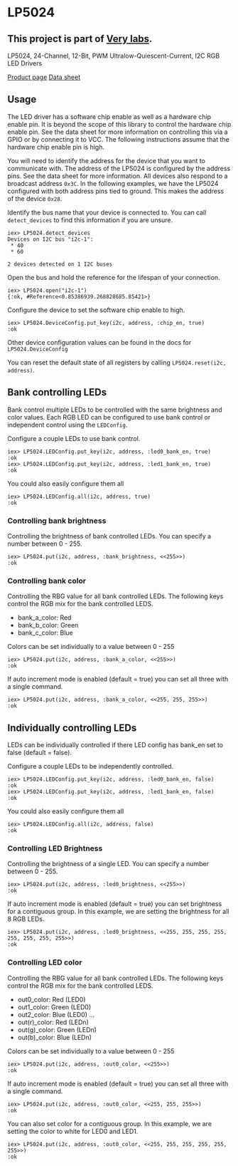 # LP5024

This project is part of [Very labs](https://github.com/verypossible-labs/docs/blob/master/README.md).
---

LP5024, 24-Channel, 12-Bit, PWM Ultralow-Quiescent-Current, I2C RGB LED Drivers

[Product page](https://www.ti.com/product/LP5024)
[Data sheet](https://www.ti.com/lit/gpn/lp5024)

## Usage

The LED driver has a software chip enable as well as a hardware chip enable pin.
It is beyond the scope of this library to control the hardware chip enable pin.
See the data sheet for more information on controlling this via a GPIO or by
connecting it to VCC. The following instructions assume that the hardware chip
enable pin is high.

You will need to identify the address for the device that you want to communicate
with. The address of the LP5024 is configured by the address pins. See the data
sheet for more information. All devices also respond to a broadcast address `0x3C`.
In the following examples, we have the LP5024 configured with both address pins
tied to ground. This makes the address of the device `0x28`.

Identify the bus name that your device is connected to. You can call `detect_devices`
to find this information if you are unsure.

```
iex> LP5024.detect_devices
Devices on I2C bus "i2c-1":
 * 40
 * 60

2 devices detected on 1 I2C buses
```

Open the bus and hold the reference for the lifespan of your connection.

```
iex> LP5024.open("i2c-1")
{:ok, #Reference<0.85386939.268828685.85421>}
```

Configure the device to set the software chip enable to high.

```
iex> LP5024.DeviceConfig.put_key(i2c, address, :chip_en, true)
:ok
```

Other device configuration values can be found in the docs for `LP5024.DeviceConfig`

You can reset the default state of all registers by calling `LP5024.reset(i2c, address)`.

## Bank controlling LEDs

Bank control multiple LEDs to be controlled with the same brightness and color
values. Each RGB LED can be configured to use bank control or independent
control using the `LEDConfig`.

Configure a couple LEDs to use bank control.

```
iex> LP5024.LEDConfig.put_key(i2c, address, :led0_bank_en, true)
:ok
iex> LP5024.LEDConfig.put_key(i2c, address, :led1_bank_en, true)
:ok
```

You could also easily configure them all

```
iex> LP5024.LEDConfig.all(i2c, address, true)
:ok
```

### Controlling bank brightness

Controlling the brightness of bank controlled LEDs. You can specify a number
between 0 - 255.

```
iex> LP5024.put(i2c, address, :bank_brightness, <<255>>)
:ok
```

### Controlling bank color

Controlling the RBG value for all bank controlled LEDs.
The following keys control the RGB mix for the bank controlled LEDS.

* bank_a_color: Red
* bank_b_color: Green
* bank_c_color: Blue

Colors can be set individually to a value between 0 - 255

```
iex> LP5024.put(i2c, address, :bank_a_color, <<255>>)
:ok
```

If auto increment mode is enabled (default = true) you can set all three with a
single command.

```
iex> LP5024.put(i2c, address, :bank_a_color, <<255, 255, 255>>)
:ok
```

## Individually controlling LEDs

LEDs can be individually controlled if there LED config has bank_en set to false
(default = false).

Configure a couple LEDs to be independently controlled.

```
iex> LP5024.LEDConfig.put_key(i2c, address, :led0_bank_en, false)
:ok
iex> LP5024.LEDConfig.put_key(i2c, address, :led1_bank_en, false)
:ok
```

You could also easily configure them all

```
iex> LP5024.LEDConfig.all(i2c, address, false)
:ok
```

### Controlling LED Brightness

Controlling the brightness of a single LED. You can specify a number
between 0 - 255.

```
iex> LP5024.put(i2c, address, :led0_brightness, <<255>>)
:ok
```

If auto increment mode is enabled (default = true) you can set brightness
for a contiguous group. In this example, we are setting the brightness for all
8 RGB LEDs.

```
iex> LP5024.put(i2c, address, :led0_brightness, <<255, 255, 255, 255, 255, 255, 255, 255>>)
:ok
```

### Controlling LED color

Controlling the RBG value for all bank controlled LEDs.
The following keys control the RGB mix for the bank controlled LEDS.

* out0_color: Red (LED0)
* out1_color: Green (LED0)
* out2_color: Blue (LED0)
...
* out(r)_color: Red (LEDn)
* out(g)_color: Green (LEDn)
* out(b)_color: Blue (LEDn)

Colors can be set individually to a value between 0 - 255

```
iex> LP5024.put(i2c, address, :out0_color, <<255>>)
:ok
```

If auto increment mode is enabled (default = true) you can set all three with a
single command.

```
iex> LP5024.put(i2c, address, :out0_color, <<255, 255, 255>>)
:ok
```

You can also set color for a contiguous group.
In this example, we are setting the color to white for LED0 and LED1.

```
iex> LP5024.put(i2c, address, :out0_color, <<255, 255, 255, 255, 255, 255>>)
:ok
```
